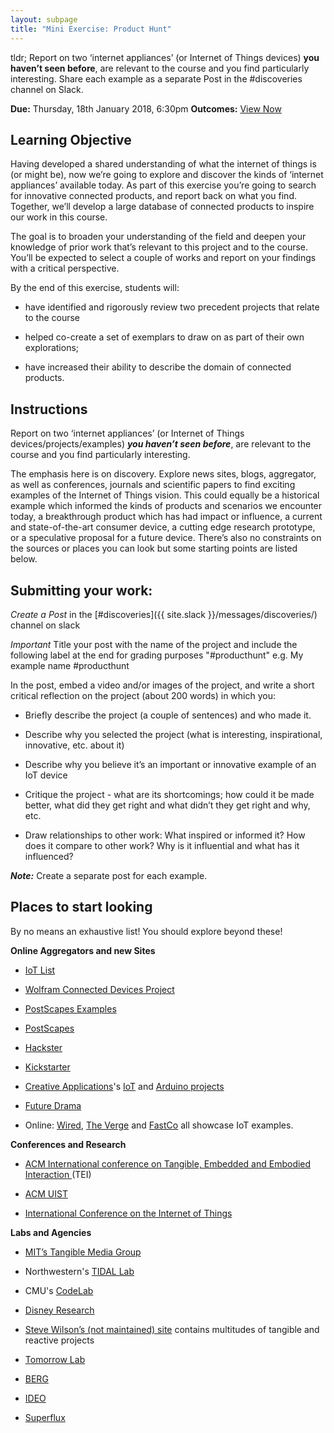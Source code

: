 ```yaml
---
layout: subpage
title: "Mini Exercise: Product Hunt"
---
```


<p class="message">
  tldr; Report on two ‘internet appliances’ (or Internet of Things devices) <strong>you haven’t seen before</strong>, are relevant to the course and you find particularly interesting. Share each example as a separate Post in the #discoveries channel on Slack.
</p>

__Due:__ Thursday, 18th January 2018, 6:30pm
__Outcomes:__ [View Now]({{site.baseurl}}/outcomes/product-hunt/)

## Learning Objective

Having developed a shared understanding of what the internet of things is (or might be), now we’re going to explore and discover the kinds of ‘internet appliances’ available today. As part of this exercise you’re going to search for innovative connected products, and report back on what you find. Together, we’ll develop a large database of connected products to inspire our work in this course.

The goal is to broaden your understanding of the field and deepen your knowledge of prior work that’s relevant to this project and to the course. You’ll be expected to select a couple of works and report on your findings with a critical perspective.

By the end of this exercise, students will:

* have identified and rigorously review two precedent projects that relate to the course

* helped co-create a set of exemplars to draw on as part of their own explorations;

* have increased their ability to describe the domain of connected products.

## Instructions

Report on two ‘internet appliances’ (or Internet of Things devices/projects/examples) **_you haven’t seen before_**, are relevant to the course and you find particularly interesting.

The emphasis here is on discovery. Explore news sites, blogs, aggregator, as well as conferences, journals and scientific papers to find exciting examples of the Internet of Things vision. This could equally be a historical example which informed the kinds of products and scenarios we encounter today, a breakthrough product which has had impact or influence, a current and state-of-the-art consumer device, a cutting edge research prototype, or a speculative proposal for a future device. There’s also no constraints on the sources or places you can look but some starting points are listed below.

## Submitting your work:

*Create a Post* in the [#discoveries]({{ site.slack }}/messages/discoveries/) channel on slack

*Important* Title your post with the name of the project and include the following label at the end for grading purposes "#producthunt" e.g. My example name #producthunt

In the post, embed a video and/or images of the project, and write a short critical reflection on the project (about 200 words) in which you:

* Briefly describe the project (a couple of sentences) and who made it.

* Describe why you selected the project (what is interesting, inspirational, innovative, etc. about it)

* Describe why you believe it’s an important or innovative example of an IoT device

* Critique the project - what are its shortcomings; how could it be made better, what did they get right and what didn’t they get right and why, etc.

* Draw relationships to other work: What inspired or informed it? How does it compare to other work? Why is it influential and what has it influenced?

**_Note:_** Create a separate post for each example.

## Places to start looking

By no means an exhaustive list! You should explore beyond these!

**Online Aggregators and new Sites**

* [IoT List](http://iotlist.co)

* [Wolfram Connected Devices Project](http://devices.wolfram.com)

* [PostScapes Examples](http://postscapes.com/internet-of-things-examples/)

* [PostScapes](http://postscapes.com/projects)

* [Hackster](https://www.hackster.io/search?q=iot&type=base_article)

* [Kickstarter](https://www.kickstarter.com/discover/advanced?ref=nav_search&term=iot)

* [Creative Applications](http://www.creativeapplications.net/)'s [IoT](http://www.creativeapplications.net/tag/internet-of-things/) and [Arduino projects](http://www.creativeapplications.net/category/arduino-2/)

* [Future Drama](http://future-drama.tumblr.com)

* Online: [Wired](http://www.wired.com/tag/internet-of-things/), [The Verge](http://www.theverge.com/search?q=iot) and [FastCo](http://www.fastcompany.com/section/internet-of-things) all showcase IoT examples.

**Conferences and Research**

* [ACM International conference on Tangible, Embedded and Embodied Interaction ](http://dl.acm.org/citation.cfm?id=2677199&picked=prox&)(TEI)

* [ACM UIST](http://uist.acm.org/archive/)

* [International Conference on the Internet of Things](http://www.iot-conference.org/iot2015/)

**Labs and Agencies**

* [MIT’s Tangible Media Group](http://tangible.media.mit.edu)

* Northwestern's [TIDAL Lab](http://tidal.northwestern.edu/)

* CMU's [CodeLab](http://code.arc.cmu.edu/)

* [Disney Research](https://www.disneyresearch.com)

* [Steve Wilson’s (not maintained) site](http://userwww.sfsu.edu/infoarts/links/wilson.artlinks2.html) contains multitudes of tangible and reactive projects

* [Tomorrow Lab](http://tomorrow-lab.com/product-development)

* [BERG](http://bergcloud.com)

* [IDEO](https://www.ideo.com/work/creating-a-simple-solution-for-the-internet-of-things-market)

* [Superflux](http://superflux.in/work)
